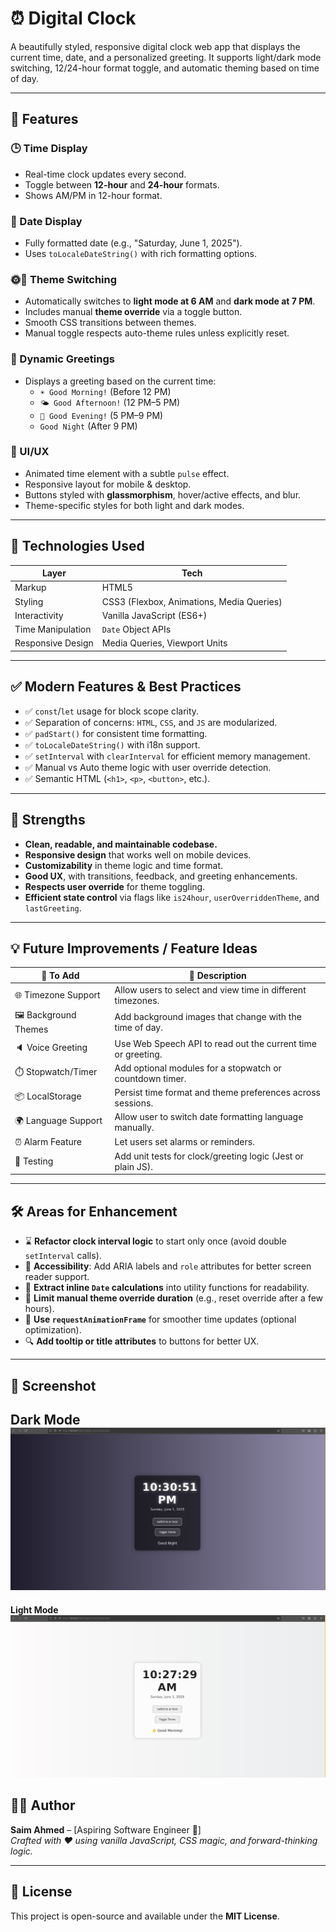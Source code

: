 # ⏰ Digital Clock

A beautifully styled, responsive digital clock web app that displays the current time, date, and a personalized greeting. It supports light/dark mode switching, 12/24-hour format toggle, and automatic theming based on time of day.

---

## 🚀 Features

### 🕒 Time Display
- Real-time clock updates every second.
- Toggle between **12-hour** and **24-hour** formats.
- Shows AM/PM in 12-hour format.

### 📅 Date Display
- Fully formatted date (e.g., "Saturday, June 1, 2025").
- Uses `toLocaleDateString()` with rich formatting options.

### 🌞🌚 Theme Switching
- Automatically switches to **light mode at 6 AM** and **dark mode at 7 PM**.
- Includes manual **theme override** via a toggle button.
- Smooth CSS transitions between themes.
- Manual toggle respects auto-theme rules unless explicitly reset.

### 👋 Dynamic Greetings
- Displays a greeting based on the current time:
  - `☀️ Good Morning!` (Before 12 PM)
  - `🌤️ Good Afternoon!` (12 PM–5 PM)
  - `🌙 Good Evening!` (5 PM–9 PM)
  - `Good Night` (After 9 PM)

### 🎨 UI/UX
- Animated time element with a subtle `pulse` effect.
- Responsive layout for mobile & desktop.
- Buttons styled with **glassmorphism**, hover/active effects, and blur.
- Theme-specific styles for both light and dark modes.

---

## 🧪 Technologies Used

| Layer | Tech |
|------|------|
| Markup | HTML5 |
| Styling | CSS3 (Flexbox, Animations, Media Queries) |
| Interactivity | Vanilla JavaScript (ES6+) |
| Time Manipulation | `Date` Object APIs |
| Responsive Design | Media Queries, Viewport Units |

---

## ✅ Modern Features & Best Practices

- ✅ `const`/`let` usage for block scope clarity.
- ✅ Separation of concerns: `HTML`, `CSS`, and `JS` are modularized.
- ✅ `padStart()` for consistent time formatting.
- ✅ `toLocaleDateString()` with i18n support.
- ✅ `setInterval` with `clearInterval` for efficient memory management.
- ✅ Manual vs Auto theme logic with user override detection.
- ✅ Semantic HTML (`<h1>`, `<p>`, `<button>`, etc.).

---

## 🧠 Strengths

- **Clean, readable, and maintainable codebase.**
- **Responsive design** that works well on mobile devices.
- **Customizability** in theme logic and time format.
- **Good UX**, with transitions, feedback, and greeting enhancements.
- **Respects user override** for theme toggling.
- **Efficient state control** via flags like `is24hour`, `userOverriddenTheme`, and `lastGreeting`.

---

## 💡 Future Improvements / Feature Ideas

| 🔧 To Add | 💬 Description |
|----------|----------------|
| 🌐 Timezone Support | Allow users to select and view time in different timezones. |
| 🖼️ Background Themes | Add background images that change with the time of day. |
| 🔈 Voice Greeting | Use Web Speech API to read out the current time or greeting. |
| ⏱️ Stopwatch/Timer | Add optional modules for a stopwatch or countdown timer. |
| 📦 LocalStorage | Persist time format and theme preferences across sessions. |
| 🌍 Language Support | Allow user to switch date formatting language manually. |
| ⏰ Alarm Feature | Let users set alarms or reminders. |
| 🧪 Testing | Add unit tests for clock/greeting logic (Jest or plain JS). |

---

## 🛠️ Areas for Enhancement

- ⌛ **Refactor clock interval logic** to start only once (avoid double `setInterval` calls).
- 🎨 **Accessibility**: Add ARIA labels and `role` attributes for better screen reader support.
- 🧹 **Extract inline `Date` calculations** into utility functions for readability.
- 📏 **Limit manual theme override duration** (e.g., reset override after a few hours).
- 🧪 **Use `requestAnimationFrame`** for smoother time updates (optional optimization).
- 🔍 **Add tooltip or title attributes** to buttons for better UX.

---

## 📸 Screenshot

**Dark Mode**
![DarkMode](/Digital%20Clock/Screenshots/Darkmode.png)
---
**Light Mode**
![DarkMode](/Digital%20Clock/Screenshots/LightMode.png)

## 🧑‍💻 Author

**Saim Ahmed** – [Aspiring Software Engineer 🚀]  
_Crafted with ❤️ using vanilla JavaScript, CSS magic, and forward-thinking logic._

---

## 📜 License

This project is open-source and available under the **MIT License**.
